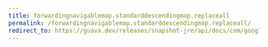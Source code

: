 ```yaml
---
title: forwardingnavigablemap.standarddescendingmap.replaceall
permalink: /forwardingnavigablemap.standarddescendingmap.replaceall/
redirect_to: https://guava.dev/releases/snapshot-jre/api/docs/com/google/common/collect/ForwardingNavigableMap.StandardDescendingMap.html#replaceAll-java.util.function.BiFunction-
---
```

